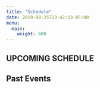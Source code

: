 ```yaml
---
title: "Schedule"
date: 2019-08-25T13:42:13-05:00
menu:
  main:
    weight: 600
---
```

## UPCOMING SCHEDULE

<link href="https://unpkg.com/@fullcalendar/core@4.3.1/main.min.css" rel="stylesheet">
<link href="https://unpkg.com/@fullcalendar/list@4.3.0/main.min.css" rel="stylesheet">
<script src="https://unpkg.com/@fullcalendar/core@4.3.1/main.min.js"></script>
<script src="/customListView.js"></script>

<script type='text/javascript'>
  document.addEventListener('DOMContentLoaded', function() {
    var calendarEl = document.getElementById('calendar');

    var calendar = new FullCalendar.Calendar(calendarEl, {
      plugins: [ 'list' ],
      header: false,
      defaultView: 'list',
      duration: { day: 365 },
      events: {
        url: '/event/index.json'
      },
      height: 'auto',
      navLinks: false
    });

    calendar.render();

    var calendarOldEl = document.getElementById('calendar_old');
    var beginDate = new Date();
    var endDate = new Date();

    beginDate.setMonth(0);
    beginDate.setDate(1);
    endDate.setDate(endDate.getDate() - 1);

    var calendar = new FullCalendar.Calendar(calendarOldEl, {
      plugins: [ 'list' ],
      header: false,
      defaultView: 'list',
      events: {
        url: '/event/index.json'
      },
      height: 'auto',
      visibleRange:{
        start: beginDate,
        end: endDate
      }
    });

    calendar.render();
  });
</script>

<div id="calendar"></div>

## Past Events
<div id="calendar_old"></div>
